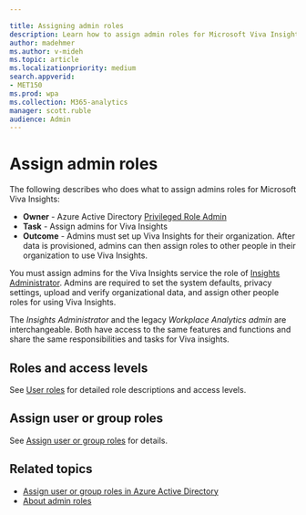 ```yaml
---

title: Assigning admin roles
description: Learn how to assign admin roles for Microsoft Viva Insights
author: madehmer
ms.author: v-mideh
ms.topic: article
ms.localizationpriority: medium 
search.appverid:
- MET150
ms.prod: wpa
ms.collection: M365-analytics
manager: scott.ruble
audience: Admin
---
```


# Assign admin roles

The following describes who does what to assign admins roles for Microsoft Viva Insights:

* **Owner** - Azure Active Directory [Privileged Role Admin](/azure/active-directory/roles/permissions-reference#privileged-role-administrator)
* **Task** - Assign admins for Viva Insights
* **Outcome** - Admins must set up Viva Insights for their organization. After data is provisioned, admins can then assign roles to other people in their organization to use Viva Insights.

You must assign admins for the Viva Insights service the role of [Insights Administrator](/azure/active-directory/roles/permissions-reference#insights-administrator). Admins are required to set the system defaults, privacy settings, upload and verify organizational data, and assign other people roles for using Viva Insights.

The _Insights Administrator_ and the legacy _Workplace Analytics admin_ are interchangeable. Both have access to the same features and functions and share the same responsibilities and tasks for Viva insights.

## Roles and access levels

See [User roles](../use/user-roles.md) for detailed role descriptions and access levels.
<!--
## Video: Assign roles

<iframe width="640" height="564" src="https://player.vimeo.com/video/282897409" frameborder="0" allowFullScreen mozallowfullscreen webkitAllowFullScreen></iframe>
-->
## Assign user or group roles

See [Assign user or group roles](../setup/assign-user-roles.md) for details.

## Related topics

* [Assign user or group roles in Azure Active Directory](../setup/assign-user-roles.md)
* [About admin roles](/microsoft-365/admin/add-users/about-admin-roles)
